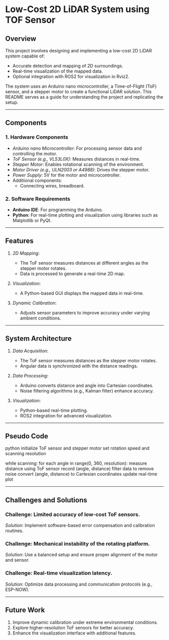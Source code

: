 # Low-Cost 2D LiDAR System using TOF Sensor

## Overview
This project involves designing and implementing a low-cost 2D LiDAR system capable of:

- Accurate detection and mapping of 2D surroundings.
- Real-time visualization of the mapped data.
- Optional integration with ROS2 for visualization in Rviz2.

The system uses an Arduino nano microcontroller, a Time-of-Flight (ToF) sensor, and a stepper motor to create a functional LiDAR solution. This README serves as a guide for understanding the project and replicating the setup.

---

## Components

### 1. Hardware Components
- *Arduino nano Microcontroller*: For processing sensor data and controlling the motor.
- *ToF Sensor (e.g., VL53L0X)*: Measures distances in real-time.
- *Stepper Motor*: Enables rotational scanning of the environment.
- *Motor Driver (e.g., ULN2003 or A4988)*: Drives the stepper motor.
- *Power Supply*: 5V for the motor and microcontroller.
- Additional components:
  - Connecting wires, breadboard.

### 2. Software Requirements
- **Arduino IDE**: For programming the Arduino.
- **Python**: For real-time plotting and visualization using libraries such as Matplotlib or PyQt.

---

## Features

1. *2D Mapping*:
   - The ToF sensor measures distances at different angles as the stepper motor rotates.
   - Data is processed to generate a real-time 2D map.

2. *Visualization*:
   - A Python-based GUI displays the mapped data in real-time.

3. *Dynamic Calibration*:
   - Adjusts sensor parameters to improve accuracy under varying ambient conditions.

---

## System Architecture

1. *Data Acquisition*:
   - The ToF sensor measures distances as the stepper motor rotates.
   - Angular data is synchronized with the distance readings.

2. *Data Processing*:
   - Arduino converts distance and angle into Cartesian coordinates.
   - Noise filtering algorithms (e.g., Kalman filter) enhance accuracy.

3. *Visualization*:
   - Python-based real-time plotting.
   - ROS2 integration for advanced visualization.

---

## Pseudo Code
python
initialize ToF sensor and stepper motor
set rotation speed and scanning resolution

while scanning:
    for each angle in range(0, 360, resolution):
        measure distance using ToF sensor
        record (angle, distance)
    filter data to remove noise
    convert (angle, distance) to Cartesian coordinates
    update real-time plot


---

## Challenges and Solutions

### Challenge: Limited accuracy of low-cost ToF sensors.
*Solution*: Implement software-based error compensation and calibration routines.

### Challenge: Mechanical instability of the rotating platform.
*Solution*: Use a balanced setup and ensure proper alignment of the motor and sensor.

### Challenge: Real-time visualization latency.
*Solution*: Optimize data processing and communication protocols (e.g., ESP-NOW).

---


## Future Work

1. Improve dynamic calibration under extreme environmental conditions.
2. Explore higher-resolution ToF sensors for better accuracy.
3. Enhance the visualization interface with additional features.
